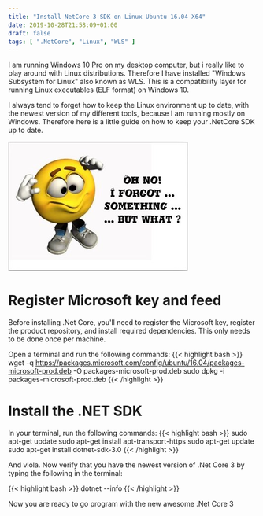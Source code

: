 ```yaml
---
title: "Install NetCore 3 SDK on Linux Ubuntu 16.04 X64"
date: 2019-10-28T21:58:09+01:00
draft: false
tags: [ ".NetCore", "Linux", "WLS" ]
---
```


I am running Windows 10 Pro on my desktop computer, but i really like to play around with Linux distributions.
Therefore I have installed "Windows Subsystem for Linux" also known as WLS. This is a compatibility layer for running Linux executables (ELF format) on Windows 10.

I always tend to forget how to keep the Linux environment up to date, with the newest version of my different tools, because I am running mostly on Windows.
Therefore here is a little guide on how to keep your .NetCore SDK up to date.

![Headache](/post/images/oh-no-i-forgot-something.jpg)

# Register Microsoft key and feed
Before installing .Net Core, you'll need to register the Microsoft key, register the product repository, and install required dependencies. This only needs to be done once per machine.

Open a terminal and run the following commands:
{{< highlight bash >}}
  wget -q https://packages.microsoft.com/config/ubuntu/16.04/packages-microsoft-prod.deb -O packages-microsoft-prod.deb
  sudo dpkg -i packages-microsoft-prod.deb
{{< /highlight >}}

# Install the .NET SDK
In your terminal, run the following commands:
{{< highlight bash >}}
  sudo apt-get update
  sudo apt-get install apt-transport-https
  sudo apt-get update
  sudo apt-get install dotnet-sdk-3.0
{{< /highlight >}}

And viola. Now verify that you have the newest version of .Net Core 3 by typing the following in the terminal:

{{< highlight bash >}}
  dotnet --info
{{< /highlight >}}

Now you are ready to go program with the new awesome .Net Core 3
